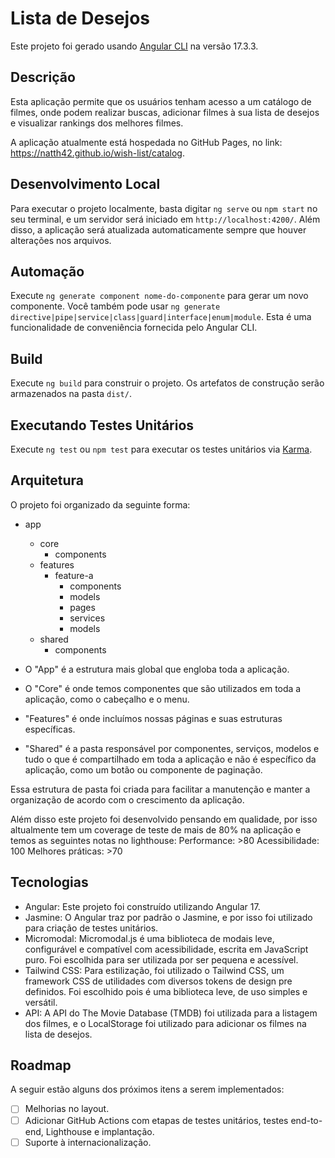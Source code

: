 # Lista de Desejos

Este projeto foi gerado usando [Angular CLI](https://github.com/angular/angular-cli) na versão 17.3.3.

## Descrição

Esta aplicação permite que os usuários tenham acesso a um catálogo de filmes, onde podem realizar buscas, adicionar filmes à sua lista de desejos e visualizar rankings dos melhores filmes.

A aplicação atualmente está hospedada no GitHub Pages, no link: https://natth42.github.io/wish-list/catalog.

## Desenvolvimento Local

Para executar o projeto localmente, basta digitar `ng serve` ou `npm start` no seu terminal, e um servidor será iniciado em `http://localhost:4200/`. Além disso, a aplicação será atualizada automaticamente sempre que houver alterações nos arquivos.

## Automação

Execute `ng generate component nome-do-componente` para gerar um novo componente. Você também pode usar `ng generate directive|pipe|service|class|guard|interface|enum|module`. Esta é uma funcionalidade de conveniência fornecida pelo Angular CLI.

## Build

Execute `ng build` para construir o projeto. Os artefatos de construção serão armazenados na pasta `dist/`.

## Executando Testes Unitários

Execute `ng test` ou `npm test` para executar os testes unitários via [Karma](https://karma-runner.github.io).

## Arquitetura

O projeto foi organizado da seguinte forma:

- app
    - core
        - components
    - features
        - feature-a
            - components
            - models
            - pages
            - services
            - models
    - shared
        - components

- O "App" é a estrutura mais global que engloba toda a aplicação.
- O "Core" é onde temos componentes que são utilizados em toda a aplicação, como o cabeçalho e o menu.
- "Features" é onde incluímos nossas páginas e suas estruturas específicas.
- "Shared" é a pasta responsável por componentes, serviços, modelos e tudo o que é compartilhado em toda a aplicação e não é específico da aplicação, como um botão ou componente de paginação.

Essa estrutura de pasta foi criada para facilitar a manutenção e manter a organização de acordo com o crescimento da aplicação.

Além disso este projeto foi desenvolvido pensando em qualidade, por isso altualmente tem um coverage de teste de mais de 80% na aplicação e temos as seguintes notas no lighthouse:
Performance: >80
Acessibilidade: 100
Melhores práticas: >70

## Tecnologias

- Angular: Este projeto foi construído utilizando Angular 17.
- Jasmine: O Angular traz por padrão o Jasmine, e por isso foi utilizado para criação de testes unitários.
- Micromodal: Micromodal.js é uma biblioteca de modais leve, configurável e compatível com acessibilidade, escrita em JavaScript puro. Foi escolhida para ser utilizada por ser pequena e acessível.
- Tailwind CSS: Para estilização, foi utilizado o Tailwind CSS, um framework CSS de utilidades com diversos tokens de design pre definidos. Foi escolhido pois é uma biblioteca leve, de uso simples e versátil.
- API: A API do The Movie Database (TMDB) foi utilizada para a listagem dos filmes, e o LocalStorage foi utilizado para adicionar os filmes na lista de desejos.

## Roadmap

A seguir estão alguns dos próximos itens a serem implementados:

- [ ] Melhorias no layout.
- [ ] Adicionar GitHub Actions com etapas de testes unitários, testes end-to-end, Lighthouse e implantação.
- [ ] Suporte à internacionalização.